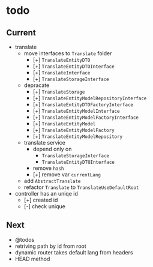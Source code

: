 # todo

## Current

- translate
  - move interfaces to `Translate` folder
    - [+] `TranslateEntityDTO`
    - [+] `TranslateEntityDTOInterface`
    - [+] `TranslateInterface`
    - [+] `TranslateStorageInterface`
  - depracate
    - [+] `TranslateStorage`
    - [+] `TranslateEntityModelRepositoryInterface`
    - [+] `TranslateEntityDTOFactoryInterface`
    - [+] `TranslateEntityModelInterface`
    - [+] `TranslateEntityModelFactoryInterface`
    - [+] `TranslateEntityModel`
    - [+] `TranslateEntityModelFactory`
    - [+] `TranslateEntityModelRepository`
  - translate service
    - depend only on
      - `TranslateStorageInterface`
      - `TranslateEntityDTOInterface`
    - remove `hash`
    - [+] remove var `currentLang`
  - add `AbstractTranslate`
  - refactor `Translate` to `TranslateUseDefaultRoot`
- controller has an uniqe id
  - [+] created id
  - [-] check unique

## Next

- @todos
- retriving path by id from root
- dynamic router takes default lang from headers  
- HEAD method
